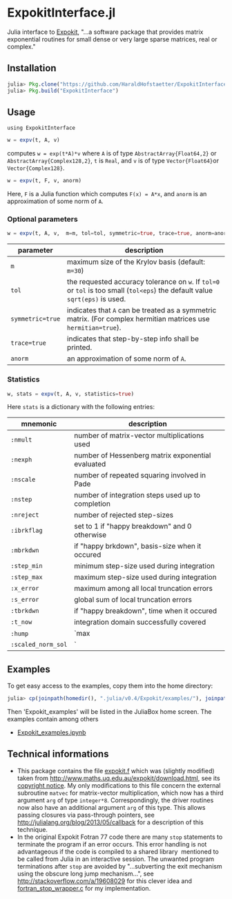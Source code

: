 # ExpokitInterface.jl
Julia interface to [Expokit](http://www.maths.uq.edu.au/expokit/),
"...a software package that provides matrix exponential routines for small dense or very large sparse matrices, real or complex."

## Installation
```julia
julia> Pkg.clone("https://github.com/HaraldHofstaetter/ExpokitInterface.jl")
julia> Pkg.build("ExpokitInterface")
```
## Usage

```
using ExpokitInterface
```

```julia
w = expv(t, A, v)
```
computes `w = exp(t*A)*v` where `A` is of type `AbstractArray{Float64,2}` or `AbstractArray{Complex128,2}`, `t` is `Real`,
and `v` is of type `Vector{Float64}`or `Vector{Complex128}`.


```julia
w = expv(t, F, v, anorm)
```
Here, `F` is a Julia function which computes `F(x) = A*x`, and `anorm` is an approximation of some norm of `A`.

### Optional parameters

```julia
w = expv(t, A, v,  m=m, tol=tol, symmetric=true, trace=true, anorm=anorm)
```
parameter | description
-------------------|-------------
 `m`               | maximum size of the Krylov basis (default: `m=30`)
 `tol`             | the requested accuracy tolerance on `w`. If `tol=0` or `tol` is too small (`tol<eps`) the default value   `sqrt(eps)` is used.
 `symmetric=true`  | indicates that `A` can be treated as a symmetric matrix. (For complex hermitian matrices use `hermitian=true`).
 `trace=true`      | indicates that step-by-step info shall be printed.
 `anorm`           | an approximation of some norm of `A`.

### Statistics

```julia
w, stats = expv(t, A, v, statistics=true)
``` 
Here `stats` is a dictionary with the following entries:

mnemonic            |     description
--------------------|---------------------------------------------------
 `:nmult`           | number of matrix-vector multiplications used      
 `:nexph`           | number of Hessenberg matrix exponential evaluated 
 `:nscale`          | number of repeated squaring involved in Pade      
 `:nstep`           | number of integration steps used up to completion 
 `:nreject`         | number of rejected step-sizes                     
 `:ibrkflag`        | set to 1 if "happy breakdown" and 0 otherwise     
 `:mbrkdwn`         | if "happy brkdown", basis-size when it occured    
 `:step_min`        | minimum step-size used during integration         
 `:step_max`        | maximum step-size used during integration         
 `:x_error`         | maximum among all local truncation errors         
 `:s_error`         | global sum of local truncation errors             
 `:tbrkdwn`         | if "happy breakdown", time when it occured        
 `:t_now`           | integration domain successfully covered           
 `:hump`            | `max||exp(sA)||`, `s in [0,t]` (or `[t,0]` if `t<0`)      
 `:scaled_norm_sol` | `||w||/||v||`, scaled norm of the solution w.      



## Examples
To get easy access to the examples, copy them into the home directory:
```julia
julia> cp(joinpath(homedir(), ".julia/v0.4/Expokit/examples/"), joinpath(homedir(), "Expokit_examples"), remove_destination=true)
```
Then 'Expokit_examples' will be listed in the JuliaBox home screen. The examples contain among others
+ [Expokit_examples.ipynb](https://github.com/HaraldHofstaetter/Expokit.jl/blob/master/examples/Expokit_examples.ipynb)

## Technical informations
+ This package contains the file [expokit.f](https://github.com/HaraldHofstaetter/Expokit.jl/blob/master/deps/src/expokit.f)
  which was (slightly modified) taken from http://www.maths.uq.edu.au/expokit/download.html, see its
  [copyright notice](https://github.com/HaraldHofstaetter/Expokit.jl/blob/master/deps/src/copyright).
  My only modifications to this file concern the external subroutine `matvec` for matrix-vector multiplication, which now has
  a third argument `arg` of type `integer*8`. Correspondingly, the driver routines now also have an additional argument `arg`
  of this type. This allows passing closures via pass-through pointers, see  http://julialang.org/blog/2013/05/callback for a
  description of this technique.
+ In the original Expokit Fotran 77 code there are many `stop` statements to terminate
  the program if an error occurs. This error handling is not advantageous if the code is compiled to a shared library
  mentioned to be called from Julia in an interactive session. The unwanted  program terminations after `stop` are
  avoided by "...subverting the exit mechanism using the obscure long jump mechanism...", see
  http://stackoverflow.com/a/19608029 for this clever idea and
  [fortran_stop_wrapper.c](https://github.com/HaraldHofstaetter/Expokit.jl/blob/master/deps/src/fortran_stop_wrapper.c)
  for my implementation.
